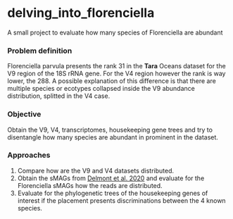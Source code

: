 # delving_into_florenciella
A small project to evaluate how many species of Florenciella are abundant 


### Problem definition 

Florenciella parvula presents the rank 31 in the **Tara** Oceans dataset for the V9 region of the 18S rRNA gene. For the V4 region however the rank is way lower, the 288. A possible explanation of this difference is that there are multiple species or ecotypes collapsed inside the V9 abundance distribution, splitted in the V4 case. 

### Objective 

Obtain the V9, V4, transcriptomes, housekeeping gene trees and try to disentangle how many species are abundant in prominent in the dataset. 

### Approaches 

1) Compare how are the V9 and V4 datasets distributed. 
2) Obtain the sMAGs from [Delmont et al. 2020](https://www.genoscope.cns.fr/tara/) and evaluate for the Florenciella sMAGs how the reads are distributed. 
3) Evaluate for the phylogenetic trees of the housekeeping genes of interest if the placement presents discriminations between the 4 known species. 

